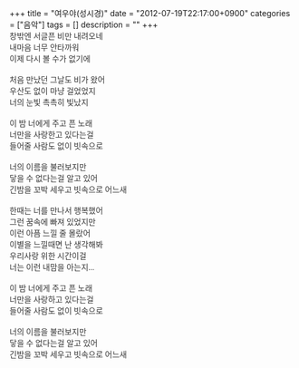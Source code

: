 +++
title = "여우야(성시경)"
date = "2012-07-19T22:17:00+0900"
categories = ["음악"]
tags = []
description = ""
+++
<span class="copyright_entry" style="display:block;" title="여우야(성시경)@@**@@http://shed.egloos.com/3863240"></span>
<span style="color: rgb(51, 51, 51); font-family: 돋움, 돋움체, verdana; line-height: normal; background-color: rgb(255, 255, 255); ">창밖엔 서글픈 비만 내려오네</span>
<br style="margin: 0em; padding: 0em; color: rgb(51, 51, 51); font-family: 돋움, 돋움체, verdana; line-height: normal; background-color: rgb(255, 255, 255); ">
<span style="color: rgb(51, 51, 51); font-family: 돋움, 돋움체, verdana; line-height: normal; background-color: rgb(255, 255, 255); ">내마음 너무 안타까워</span>
<br style="margin: 0em; padding: 0em; color: rgb(51, 51, 51); font-family: 돋움, 돋움체, verdana; line-height: normal; background-color: rgb(255, 255, 255); ">
<span style="color: rgb(51, 51, 51); font-family: 돋움, 돋움체, verdana; line-height: normal; background-color: rgb(255, 255, 255); ">이제 다시 볼 수가 없기에</span>
<br style="margin: 0em; padding: 0em; color: rgb(51, 51, 51); font-family: 돋움, 돋움체, verdana; line-height: normal; background-color: rgb(255, 255, 255); ">
<br style="margin: 0em; padding: 0em; color: rgb(51, 51, 51); font-family: 돋움, 돋움체, verdana; line-height: normal; background-color: rgb(255, 255, 255); ">
<span style="color: rgb(51, 51, 51); font-family: 돋움, 돋움체, verdana; line-height: normal; background-color: rgb(255, 255, 255); ">처음 만났던 그날도 비가 왔어</span>
<br style="margin: 0em; padding: 0em; color: rgb(51, 51, 51); font-family: 돋움, 돋움체, verdana; line-height: normal; background-color: rgb(255, 255, 255); ">
<span style="color: rgb(51, 51, 51); font-family: 돋움, 돋움체, verdana; line-height: normal; background-color: rgb(255, 255, 255); ">우산도 없이 마냥 걸었었지</span>
<br style="margin: 0em; padding: 0em; color: rgb(51, 51, 51); font-family: 돋움, 돋움체, verdana; line-height: normal; background-color: rgb(255, 255, 255); ">
<span style="color: rgb(51, 51, 51); font-family: 돋움, 돋움체, verdana; line-height: normal; background-color: rgb(255, 255, 255); ">너의 눈빛 촉촉히 빛났지</span>
<br style="margin: 0em; padding: 0em; color: rgb(51, 51, 51); font-family: 돋움, 돋움체, verdana; line-height: normal; background-color: rgb(255, 255, 255); ">
<br style="margin: 0em; padding: 0em; color: rgb(51, 51, 51); font-family: 돋움, 돋움체, verdana; line-height: normal; background-color: rgb(255, 255, 255); ">
<span style="color: rgb(51, 51, 51); font-family: 돋움, 돋움체, verdana; line-height: normal; background-color: rgb(255, 255, 255); ">이 밤 너에게 주고 픈 노래</span>
<br style="margin: 0em; padding: 0em; color: rgb(51, 51, 51); font-family: 돋움, 돋움체, verdana; line-height: normal; background-color: rgb(255, 255, 255); ">
<span style="color: rgb(51, 51, 51); font-family: 돋움, 돋움체, verdana; line-height: normal; background-color: rgb(255, 255, 255); ">너만을 사랑한고 있다는걸</span>
<br style="margin: 0em; padding: 0em; color: rgb(51, 51, 51); font-family: 돋움, 돋움체, verdana; line-height: normal; background-color: rgb(255, 255, 255); ">
<span style="color: rgb(51, 51, 51); font-family: 돋움, 돋움체, verdana; line-height: normal; background-color: rgb(255, 255, 255); ">들어줄 사람도 없이 빗속으로</span>
<br style="margin: 0em; padding: 0em; color: rgb(51, 51, 51); font-family: 돋움, 돋움체, verdana; line-height: normal; background-color: rgb(255, 255, 255); ">
<br style="margin: 0em; padding: 0em; color: rgb(51, 51, 51); font-family: 돋움, 돋움체, verdana; line-height: normal; background-color: rgb(255, 255, 255); ">
<span style="color: rgb(51, 51, 51); font-family: 돋움, 돋움체, verdana; line-height: normal; background-color: rgb(255, 255, 255); ">너의 이름을 불러보지만</span>
<br style="margin: 0em; padding: 0em; color: rgb(51, 51, 51); font-family: 돋움, 돋움체, verdana; line-height: normal; background-color: rgb(255, 255, 255); ">
<span style="color: rgb(51, 51, 51); font-family: 돋움, 돋움체, verdana; line-height: normal; background-color: rgb(255, 255, 255); ">닿을 수 없다는걸 알고 있어</span>
<br style="margin: 0em; padding: 0em; color: rgb(51, 51, 51); font-family: 돋움, 돋움체, verdana; line-height: normal; background-color: rgb(255, 255, 255); ">
<span style="color: rgb(51, 51, 51); font-family: 돋움, 돋움체, verdana; line-height: normal; background-color: rgb(255, 255, 255); ">긴밤을 꼬박 세우고 빗속으로 어느새</span>
<br style="margin: 0em; padding: 0em; color: rgb(51, 51, 51); font-family: 돋움, 돋움체, verdana; line-height: normal; background-color: rgb(255, 255, 255); ">
<br style="margin: 0em; padding: 0em; color: rgb(51, 51, 51); font-family: 돋움, 돋움체, verdana; line-height: normal; background-color: rgb(255, 255, 255); ">
<span style="color: rgb(51, 51, 51); font-family: 돋움, 돋움체, verdana; line-height: normal; background-color: rgb(255, 255, 255); ">한때는 너를 만나서 행복했어</span>
<br style="margin: 0em; padding: 0em; color: rgb(51, 51, 51); font-family: 돋움, 돋움체, verdana; line-height: normal; background-color: rgb(255, 255, 255); ">
<span style="color: rgb(51, 51, 51); font-family: 돋움, 돋움체, verdana; line-height: normal; background-color: rgb(255, 255, 255); ">그런 꿈속에 빠져 있었지만</span>
<br style="margin: 0em; padding: 0em; color: rgb(51, 51, 51); font-family: 돋움, 돋움체, verdana; line-height: normal; background-color: rgb(255, 255, 255); ">
<span style="color: rgb(51, 51, 51); font-family: 돋움, 돋움체, verdana; line-height: normal; background-color: rgb(255, 255, 255); ">이런 아픔 느낄 줄 몰랐어</span>
<br style="margin: 0em; padding: 0em; color: rgb(51, 51, 51); font-family: 돋움, 돋움체, verdana; line-height: normal; background-color: rgb(255, 255, 255); ">
<span style="color: rgb(51, 51, 51); font-family: 돋움, 돋움체, verdana; line-height: normal; background-color: rgb(255, 255, 255); ">이별을 느낄때면 난 생각해봐</span>
<br style="margin: 0em; padding: 0em; color: rgb(51, 51, 51); font-family: 돋움, 돋움체, verdana; line-height: normal; background-color: rgb(255, 255, 255); ">
<span style="color: rgb(51, 51, 51); font-family: 돋움, 돋움체, verdana; line-height: normal; background-color: rgb(255, 255, 255); ">우리사랑 위한 시간이걸</span>
<br style="margin: 0em; padding: 0em; color: rgb(51, 51, 51); font-family: 돋움, 돋움체, verdana; line-height: normal; background-color: rgb(255, 255, 255); ">
<span style="color: rgb(51, 51, 51); font-family: 돋움, 돋움체, verdana; line-height: normal; background-color: rgb(255, 255, 255); ">너는 이런 내맘을 아는지...</span>
<br style="margin: 0em; padding: 0em; color: rgb(51, 51, 51); font-family: 돋움, 돋움체, verdana; line-height: normal; background-color: rgb(255, 255, 255); ">
<br style="margin: 0em; padding: 0em; color: rgb(51, 51, 51); font-family: 돋움, 돋움체, verdana; line-height: normal; background-color: rgb(255, 255, 255); ">
<span style="color: rgb(51, 51, 51); font-family: 돋움, 돋움체, verdana; line-height: normal; background-color: rgb(255, 255, 255); ">이 밤 너에게 주고 픈 노래</span>
<br style="margin: 0em; padding: 0em; color: rgb(51, 51, 51); font-family: 돋움, 돋움체, verdana; line-height: normal; background-color: rgb(255, 255, 255); ">
<span style="color: rgb(51, 51, 51); font-family: 돋움, 돋움체, verdana; line-height: normal; background-color: rgb(255, 255, 255); ">너만을 사랑하고 있다는걸</span>
<br style="margin: 0em; padding: 0em; color: rgb(51, 51, 51); font-family: 돋움, 돋움체, verdana; line-height: normal; background-color: rgb(255, 255, 255); ">
<span style="color: rgb(51, 51, 51); font-family: 돋움, 돋움체, verdana; line-height: normal; background-color: rgb(255, 255, 255); ">들어줄 사람도 없이 빗속으로</span>
<br style="margin: 0em; padding: 0em; color: rgb(51, 51, 51); font-family: 돋움, 돋움체, verdana; line-height: normal; background-color: rgb(255, 255, 255); ">
<br style="margin: 0em; padding: 0em; color: rgb(51, 51, 51); font-family: 돋움, 돋움체, verdana; line-height: normal; background-color: rgb(255, 255, 255); ">
<span style="color: rgb(51, 51, 51); font-family: 돋움, 돋움체, verdana; line-height: normal; background-color: rgb(255, 255, 255); ">너의 이름을 불러보지만</span>
<br style="margin: 0em; padding: 0em; color: rgb(51, 51, 51); font-family: 돋움, 돋움체, verdana; line-height: normal; background-color: rgb(255, 255, 255); ">
<span style="color: rgb(51, 51, 51); font-family: 돋움, 돋움체, verdana; line-height: normal; background-color: rgb(255, 255, 255); ">닿을 수 없다는걸 알고 있어</span>
<br style="margin: 0em; padding: 0em; color: rgb(51, 51, 51); font-family: 돋움, 돋움체, verdana; line-height: normal; background-color: rgb(255, 255, 255); ">
<span style="color: rgb(51, 51, 51); font-family: 돋움, 돋움체, verdana; line-height: normal; background-color: rgb(255, 255, 255); ">긴밤을 꼬박 세우고 빗속으로 어느새</span> 
<!--
       <rdf:RDF xmlns:rdf="http://www.w3.org/1999/02/22-rdf-syntax-ns#"
		    xmlns:dc="http://purl.org/dc/elements/1.1/"
		    xmlns:trackback="http://madskills.com/public/xml/rss/module/trackback/">
       <rdf:Description
	        rdf:about="http://shed.egloos.com/3863240"
	        dc:identifier="http://shed.egloos.com/3863240"
	        dc:title="여우야(성시경)"
	        trackback:ping="http://shed.egloos.com/tb/3863240"/>
       </rdf:RDF>
       -->

<ul></ul>